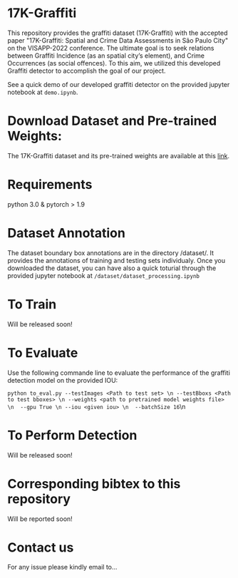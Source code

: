 # 17K-Graffiti
This repository provides the graffiti dataset (17K-Graffiti) with the accepted paper "17K-Graffiti: Spatial and Crime Data Assessments in São Paulo City" on the VISAPP-2022 conference. The ultimate goal is to seek relations between Graffiti Incidence (as an spatial city’s element), and Crime Occurrences (as social offences). To this aim, we utilized this developed Graffiti detector to accomplish the goal of our project. 

See a quick demo of our developed graffiti detector on the provided jupyter notebook at `demo.ipynb`. 

# Download Dataset and Pre-trained Weights:
The 17K-Graffiti dataset and its pre-trained weights are available at this [link](https://zenodo.org/record/5899631).

# Requirements
python 3.0 &
pytorch > 1.9

# Dataset Annotation
The dataset boundary box annotations are in the directory /dataset/. It provides the annotations of training and testing sets individualy. Once you downloaded the dataset, you can have also a quick toturial through the provided jupyter notebook at `/dataset/dataset_processing.ipynb`

# To Train
Will be released soon!

# To Evaluate
Use the following commande line to evaluate the performance of the graffiti detection model on the provided IOU:

`python to_eval.py --testImages <Path to test set> \n
                   --testBboxs <Path to test bboxes> \n
                   --weights <path to pretrained model weights file> \n 
                   --gpu True \n
                   --iou <given iou> \n 
                   --batchSize 16`\n

# To Perform Detection
Will be released soon!

# Corresponding bibtex to this repository
Will be reported soon!

# Contact us  
For any issue please kindly email to...
